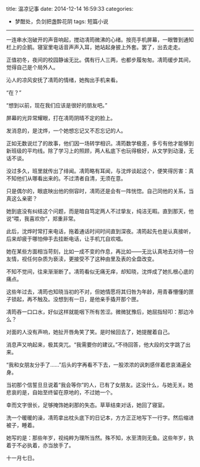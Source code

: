 title: 温凉记事
date: 2014-12-14 16:59:33
categories:
- 梦酣处，负剑把盏酔花阴
tags: 短篇小说
---

一连串水泡破开的声音响起，搅动凊筠微沸的心绪。按亮手机屏幕，一眼瞥到通知栏上的企鹅。寝室里电话音声声入耳，她站起身披上外套。罢了，出去走走。

正值初冬，夜间的校园静谧无比。偶有行人三两，也都步履匆匆。凊筠缓步其间，觉得自己是个局外人。

沁人的凉风安抚了凊筠的情绪，她掏出手机来看。<!-- more -->

“在？”

“想到以前，现在我们应该是很好的朋友吧。”

屏幕的光异常耀眼，打在凊筠阴晴不定的脸上。

发消息的，是沈烨，一个她想忘记又不忍忘记的人。

正如无数说烂了的故事，他们因一场转学相识。凊筠数学极差，多亏有他才能够到新班级的平均线。除了学习上的照顾，两人私底下也玩得极好，从文学到动漫，无话不谈。

没过多久，班里就传出了绯闻。凊筠略有耳闻，与沈烨谈起这个，便笑得厉害：真不知他们从哪看出来的。不过清者自清，无须在意。

只是偶尔的，眼底映出他的侧容时，凊筠还是会有一阵恍惚。自己同他的关系，当真这么亲密？

她到底没有纠结这个问题，而是暗自笃定两人不过挚友，纯洁无暇。直到那天，他说“喂，我喜欢你”，郑重非常。

此后，沈烨时常打来电话，拖着通话时间时间直到深夜。凊筠起先也是认真接听，后来却疲于哪怕伸手去挂断电话，让手机兀自欢唱。

她在某些方面相当苛刻，比如一成不变的作息，再比如——无比认真地去对待一份友情，视任何杂质为亵渎，更接受不了这种由里及表的全盘改变。

不知不觉间，往来渐渐断了。凊筠看似无痛无痒，却知晓，沈烨成了她扎根心底的痛点。

这些年过去，凊筠也知晓当初的不对，但她情愿将其归咎为年龄，用青春懵懂的匣子锁起，再不触及。没想到有一日，是他亲手撬开那个匣。

凊筠吞一口口水，好似这样就能咽下所有苦涩。微微犹豫后，她屈指轻叩：那边冷么？ 

对面的人没有声响，她扯开唇角笑了笑。是时候回去了，她提醒着自己。

消息声又响起来，极其突兀。“我需要你的建议。”不待回答，他大段的文字跳了出来。

“我和女朋友分手了……”后头的字再看不下去，一股浓浓的讽刺感伴着悲哀涌遍全身。

当初那个信誓旦旦说着“我会等你”的人，已有了女朋友。这没什么，与她无关。她悲哀的是，自始至终留在原地的，不过她一个。

幸而文字很长，足够掩饰她刹那的失态。草草结束对话，她回了寝室。

洗一个暖暖的澡，凊筠拿出枕头底下的日记本，方方正正地写下一行字。然后缩进被子，睡着。

她写的是：那些年岁，视纯粹为理所当然。殊不知，水至清则无鱼。这些年岁，执着于不必执着，亦当放手了。

十一月七日。